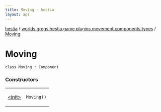 ```yaml
---
title: Moving - hestia
layout: api
---
```


<div class='api-docs-breadcrumbs'><a href="../../index.html">hestia</a> / <a href="../index.html">worlds.gregs.hestia.game.plugins.movement.components.types</a> / <a href="./index.html">Moving</a></div>

# Moving

<div class="signature"><code><span class="keyword">class </span><span class="identifier">Moving</span>&nbsp;<span class="symbol">:</span>&nbsp;<span class="identifier">Component</span></code></div>

### Constructors

<table class="api-docs-table">
<tbody>
<tr>
<td markdown="1">

<a href="-init-.html">&lt;init&gt;</a>


</td>
<td markdown="1">
<div class="signature"><code><span class="identifier">Moving</span><span class="symbol">(</span><span class="symbol">)</span></code></div>

</td>
</tr>
</tbody>
</table>

